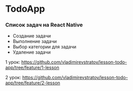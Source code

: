 # TodoApp

### Список задач на React Native

* Создание задачи
* Выполнение задачи
* Выбор категории для задачи
* Удаление задачи

1 урок:
https://github.com/vladimirevstratov/lesson-todo-app/tree/feature/1-lesson

2 урок:
https://github.com/vladimirevstratov/lesson-todo-app/tree/feature/2-lesson
